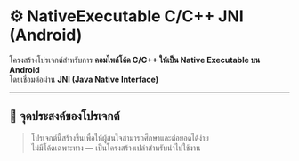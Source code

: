 # ⚙️ NativeExecutable C/C++ JNI (Android)

โครงสร้างโปรเจกต์สำหรับการ **คอมไพล์โค้ด C/C++ ให้เป็น Native Executable บน Android**  
โดยเชื่อมต่อผ่าน **JNI (Java Native Interface)**

---

## 🧩 จุดประสงค์ของโปรเจกต์
> โปรเจกต์นี้สร้างขึ้นเพื่อให้ผู้สนใจสามารถศึกษาและต่อยอดได้ง่าย  
ไม่มีโค้ดเฉพาะทาง — เป็นโครงสร้างเปล่าสำหรับนำไปใช้งาน

